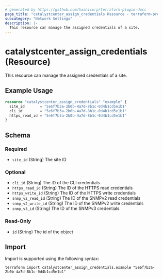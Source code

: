 ```yaml
---
# generated by https://github.com/hashicorp/terraform-plugin-docs
page_title: "catalystcenter_assign_credentials Resource - terraform-provider-catalystcenter"
subcategory: "Network Settings"
description: |-
  This resource can manage the assigned credentials of a site.
---
```


# catalystcenter_assign_credentials (Resource)

This resource can manage the assigned credentials of a site.

## Example Usage

```terraform
resource "catalystcenter_assign_credentials" "example" {
  site_id       = "5e6f7b3a-2b0b-4a7d-8b1c-0d4b1cd5e1b1"
  cli_id        = "5e6f7b3a-2b0b-4a7d-8b1c-0d4b1cd5e1b1"
  https_read_id = "5e6f7b3a-2b0b-4a7d-8b1c-0d4b1cd5e1b1"
}
```

<!-- schema generated by tfplugindocs -->
## Schema

### Required

- `site_id` (String) The site ID

### Optional

- `cli_id` (String) The ID of the CLI credentials
- `https_read_id` (String) The ID of the HTTPS read credentials
- `https_write_id` (String) The ID of the HTTPS write credentials
- `snmp_v2_read_id` (String) The ID of the SNMPv2 read credentials
- `snmp_v2_write_id` (String) The ID of the SNMPv2 write credentials
- `snmp_v3_id` (String) The ID of the SNMPv3 credentials

### Read-Only

- `id` (String) The id of the object

## Import

Import is supported using the following syntax:

```shell
terraform import catalystcenter_assign_credentials.example "5e6f7b3a-2b0b-4a7d-8b1c-0d4b1cd5e1b1"
```
